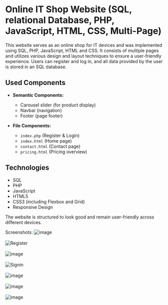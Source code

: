 # Online IT Shop Website (SQL, relational Database, PHP, JavaScript, HTML, CSS, Multi-Page)

This website serves as an online shop for IT devices and was implemented using SQL, PHP, JavaScript, HTML and CSS. It consists of multiple pages and utilizes various design and layout techniques to ensure a user-friendly experience. Users can register and log in, and all data provided by the user is stored in an SQL database.

## Used Components

- **Semantic Components:**
  - Carousel slider (for product display)
  - Navbar (navigation)
  - Footer (page footer)

- **File Components:**
  - `index.php` (Register & Login)
  - `index.html` (Home page)
  - `contact.html` (Contact page)
  - `pricing.html` (Pricing overview)

## Technologies

- SQL
- PHP
- JavaScript
- HTML5
- CSS3 (including Flexbox and Grid)
- Responsive Design

The website is structured to look good and remain user-friendly across different devices.


Screenshots:
![image](https://github.com/user-attachments/assets/eef3cfd1-224c-454d-9f9f-1de4a561ebc6)
<br />
<br />
![Register](https://github.com/user-attachments/assets/6f35b798-fa2d-4be2-861c-eb3af01b1ca0)
<br />
<br />
![image](https://github.com/user-attachments/assets/ef063766-fd6b-462d-b2ca-dbde0c17096c)
<br />
<br />
![Signin](https://github.com/user-attachments/assets/f4503543-7f4c-4335-b7b9-fa2a96c9c68b)
<br />
<br />
![image](https://github.com/user-attachments/assets/046d9d51-95ca-463f-8055-f6f7bac3b12b)
<br />
<br />
![image](https://github.com/user-attachments/assets/735eb28b-c1f9-46bb-8401-f426bbe1af50)
<br />
<br />
![image](https://github.com/user-attachments/assets/ded32b6d-b90a-47b3-9add-25b2a9263047)

